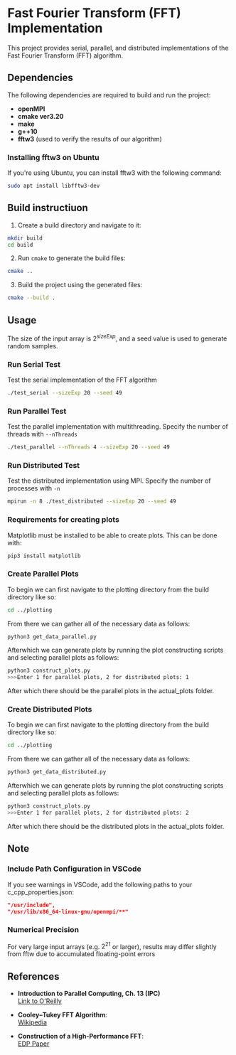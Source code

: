 # Fast Fourier Transform (FFT) Implementation  

This project provides serial, parallel, and distributed implementations of the Fast Fourier Transform (FFT) algorithm.

## Dependencies  

The following dependencies are required to build and run the project:  
- **openMPI**  
- **cmake ver3.20**  
- **make**  
- **g++10**  
- **fftw3** (used to verify the results of our algorithm)  

### Installing fftw3 on Ubuntu  
If you're using Ubuntu, you can install fftw3 with the following command:  
```bash  
sudo apt install libfftw3-dev  
```
## Build instructiuon
1. Create a build directory and navigate to it:
```bash
mkdir build  
cd build
```
2. Run `cmake` to generate the build files:
```bash
cmake ..
```

3. Build the project using the generated files:
```bash
cmake --build .  
```

## Usage
The size of the input array is $2^{sizeExp}$, and a seed value is used to generate random samples.

### Run Serial Test
Test the serial implementation of the FFT algorithm
```bash
./test_serial --sizeExp 20 --seed 49
```

### Run Parallel Test
Test the parallel implementation with multithreading. Specify the number of threads with `--nThreads`
```bash
./test_parallel --nThreads 4 --sizeExp 20 --seed 49
```

### Run Distributed Test
Test the distributed implementation using MPI. Specify the number of processes with `-n`
```bash
mpirun -n 8 ./test_distributed --sizeExp 20 --seed 49
```

### Requirements for creating plots
Matplotlib must be installed to be able to create plots. This can be done with: 
```bash
pip3 install matplotlib
```

### Create Parallel Plots
To begin we can first navigate to the plotting directory from the build directory like so: 
```bash
cd ../plotting
```
From there we can gather all of the necessary data as follows: 
```bash
python3 get_data_parallel.py
```
Afterwhich we can generate plots by running the plot constructing scripts and selecting parallel plots as follows: 
```bash
python3 construct_plots.py
>>>Enter 1 for parallel plots, 2 for distributed plots: 1
```
After which there should be the parallel plots in the actual_plots folder. 

### Create Distributed Plots
To begin we can first navigate to the plotting directory from the build directory like so: 
```bash
cd ../plotting
```
From there we can gather all of the necessary data as follows: 
```bash
python3 get_data_distributed.py
```
Afterwhich we can generate plots by running the plot constructing scripts and selecting parallel plots as follows: 

```bash
python3 construct_plots.py
>>>Enter 1 for parallel plots, 2 for distributed plots: 2
```
After which there should be the distributed plots in the actual_plots folder. 


## Note
### Include Path Configuration in VSCode
If you see warnings in VSCode, add the following paths to your c_cpp_properties.json:
```json
"/usr/include",  
"/usr/lib/x86_64-linux-gnu/openmpi/**"  
```
### Numerical Precision
For very large input arrays (e.g. $2^{21}$ or larger), results may differ slightly from fftw due to accumulated floating-point errors

## References  
- **Introduction to Parallel Computing, Ch. 13 (IPC)**  
  [Link to O'Reilly](https://learning.oreilly.com/library/view/introduction-to-parallel/0201648652/)  

- **Cooley–Tukey FFT Algorithm**:  
  [Wikipedia](https://en.wikipedia.org/wiki/Cooley%E2%80%93Tukey_FFT_algorithm)  

- **Construction of a High-Performance FFT**:  
  [EDP Paper](https://edp.org/work/Construction.pdf)  